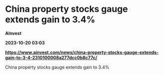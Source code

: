 # China property stocks gauge extends gain to 3.4%
**AInvest**

**2023-10-20 03:03**

**https://www.ainvest.com/news/china-property-stocks-gauge-extends-gain-to-3-4-2310100008a277dcc0b8c77c/**

China property stocks gauge extends gain to 3.4%